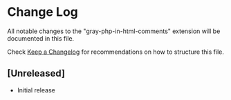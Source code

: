 # Change Log

All notable changes to the "gray-php-in-html-comments" extension will be documented in this file.

Check [Keep a Changelog](http://keepachangelog.com/) for recommendations on how to structure this file.

## [Unreleased]

- Initial release
